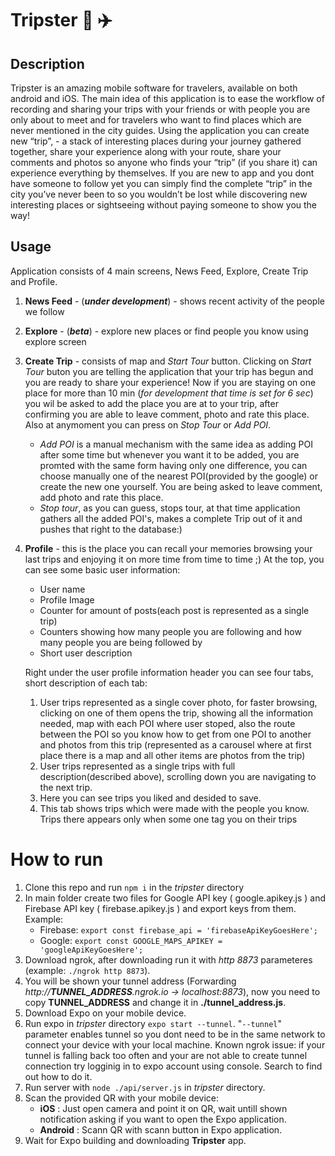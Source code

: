 # **Tripster**  :round_pushpin: :airplane:
## Description

Tripster is an amazing mobile software for travelers, available on both android and iOS. The main idea of this application is to ease the workflow of recording and sharing your trips with your friends or with people you are only about to meet and for travelers who want to find places which are never mentioned in the city guides. Using the application you can create new “trip”, - a stack of interesting places during your journey gathered together, share your experience along with your route, share your comments and photos so anyone who finds your “trip” (if you share it) can experience everything by themselves. If you are new to app and you dont have someone to follow yet you can simply find the complete “trip” in the city you’ve never been to so you wouldn’t be lost while discovering new interesting places or sightseeing without paying someone to show you the way!

## Usage
Application consists of 4 main screens, News Feed, Explore, Create Trip and Profile.

1. **News Feed** - (_**under development**_) - shows recent activity of the people we follow
2. **Explore** - (_**beta**_) - explore new places or find people you know using explore screen

3. **Create Trip** - consists of map and _Start Tour_ button. Clicking on _Start Tour_ buton you are telling the application that your trip has begun and you are ready to share your experience! Now if you are staying on one place for more than 10 min (_for development that time is set for 6 sec_) you wil be asked to add the place you are at to your trip, after confirming you are able to leave comment, photo and rate this place. Also at anymoment you can press on _Stop Tour_ or _Add POI_. 
    - _Add POI_ is a manual mechanism with the same idea as adding POI after some time but whenever you want it to be added, you are promted with the same form having only one difference, you can choose manually one of the nearest POI(provided by the google) or create the new one yourself. You are being asked to leave comment, add photo and rate this place. 
    - _Stop tour_, as you can guess, stops tour, at that time application gathers all the added POI's, makes a complete Trip out of it and pushes that right to the database:)
4. **Profile** - this is the place you can recall your memories browsing your last trips and enjoying it on more time from time to time ;)
At the top, you can see some basic user information:
    - User name
    - Profile Image
    - Counter for amount of posts(each post is represented as a single trip)
    - Counters showing how many people you are following and how many people you are being followed by
    - Short user description

    Right under the user profile information header you can see four tabs, short description of each tab:
    1. User trips represented as a single cover photo, for faster browsing, clicking on one of them opens the trip, showing all the information needed, map with each POI where user stoped, also the route between the POI so you know how to get from one POI to another and photos from this trip (represented as a carousel where at first place there is a map and all other items are photos from the trip)
    2. User trips represented as a single trips with full description(described above), scrolling down you are navigating to the next trip.
    3. Here you can see trips you liked and desided to save.
    4. This tab shows trips which were made with the people you know. Trips there appears only when some one tag you on their trips

# How to run
1. Clone this repo and run `npm i` in the _tripster_ directory
2. In main folder create two files for Google API key ( google.apikey.js ) and Firebase API key ( firebase.apikey.js ) and export keys from them. Example:
    * Firebase: ``` export const firebase_api = 'firebaseApiKeyGoesHere'; ```  
    * Google: ``` export const GOOGLE_MAPS_APIKEY = 'googleApiKeyGoesHere'; ```  
3. Download ngrok, after downloading run it with _http 8873_ parameteres (example: `./ngrok http 8873`).
4. You will be shown your tunnel address (Forwarding                    _http://***TUNNEL_ADDRESS***.ngrok.io -> localhost:8873_), now you need to copy **TUNNEL_ADDRESS** and change it in **./tunnel_address.js**.
5. Download Expo on your mobile device.
6. Run expo in _tripster_ directory `expo start --tunnel`. "`--tunnel`" parameter enables tunnel so you dont need to be in the same network to connect your device with your local machine. Known ngrok issue: if your tunnel is falling back too often and your are not able to create tunnel connection try logginig in to expo account using console. Search to find out how to do it.
7. Run server with `node ./api/server.js` in _tripster_ directory.
8. Scan the provided QR with your mobile device:
    - __iOS__ : Just open camera and point it on QR, wait untill shown notification asking if you want to open the Expo application. 
    - __Android__ : Scann QR with scann button in Expo application.
9. Wait for Expo building and downloading __Tripster__ app.